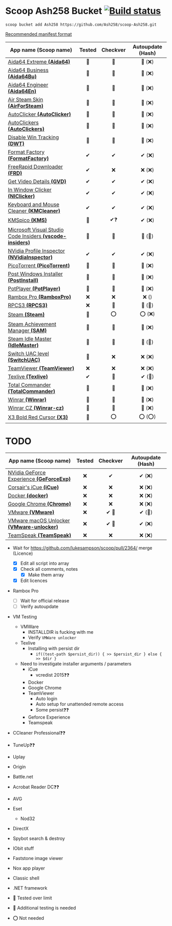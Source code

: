 # Scoop Ash258 Bucket [![Build status](https://ci.appveyor.com/api/projects/status/rfexd4x83q5thr55?svg=true)](https://ci.appveyor.com/project/Ash258/scoop-ash258)

`scoop bucket add Ash258 https://github.com/Ash258/scoop-Ash258.git`

[Recommended manifest format](./.vscode/Template.jsonc)

| App name (**Scoop name**)                                                             | Tested | Checkver | Autoupdate (Hash) |
| ------------------------------------------------------------------------------------- | :----: | :------: | :---------------: |
| [Aida64 Extreme **(Aida64)**](./Aida64.json)                                          | 💯     | 💯       | 💯 (❌)            |
| [Aida64 Business **(Aida64Bu)**](./Aida64Bu.json)                                     | 💯     | 💯       | 💯 (❌)            |
| [Aida64 Engineer **(Aida64En)**](./Aida64En.json)                                     | 💯     | 💯       | 💯 (❌)            |
| [Air Steam Skin **(AirForSteam)**](./AirForSteam.json)                                | 💯     | 💯       | 💯 (❌)            |
| [AutoClicker **(AutoClicker)**](./AutoClicker.json)                                   | 💯     | 💯       | 💯 (❌)            |
| [AutoClickers **(AutoClickers)**](./AutoClickers.json)                                | 💯     | 💯       | 💯 (❌)            |
| [Disable Win Tracking **(DWT)**](./DWT.json)                                          | 💯     | 💯       | 💯 (❌)            |
| [Format Factory **(FormatFactory)**](./FormatFactory.json)                            | ✔      | ✔        | ✔ (❌)             |
| [FreeRapid Downloader **(FRD)**](./FRD.json)                                          | ✔      | ❌        | ❌ (❌)             |
| [Get Video Details **(GVD)**](./GVD.json)                                             | ✔      | ✔        | ✔ (❌)             |
| [In Window Clicker **(NIClicker)**](./NIClicker.json)                                 | ✔      | ✔        | ✔ (❌)             |
| [Keyboard and Mouse Cleaner **(KMCleaner)**](./KMCleaner.json)                        | ✔      | ✔        | ✔ (❌)             |
| [KMSpico **(KMS)**](./KMS.json)                                                       | 💯     | ✔❓       | ✔ (❌)             |
| [Microsoft Visual Studio Code Insiders **(vscode-insiders)**](./vscode-insiders.json) | 💯     | 💯       | 💯 (💯)           |
| [NVidia Profile Inspector **(NVidiaInspector)**](./NVidiaInspector.json)              | ✔      | ✔        | ✔ (❌)             |
| [PicoTorrent **(PicoTorrent)**](./PicoTorrent.json)                                   | 💯     | 💯       | 💯 (❌)            |
| [Post Windows Installer **(PostInstall)**](./PostInstall.json)                        | 💯     | 💯       | 💯 (❌)            |
| [PotPlayer **(PotPlayer)**](./PotPlayer.json)                                         | 💯     | 💯       | 💯 (❌)            |
| [Rambox Pro **(RamboxPro)**](./RamboxPro.json)                                        | ❌      | ❌        | ❌ ()              |
| [RPCS3 **(RPCS3)**](./RPCS3.json)                                                     | ❌      | 💯       | 💯 (💯)           |
| [Steam **(Steam)**](./Steam.json)                                                     | 💯     | ⭕        | ⭕ (❌)             |
| [Steam Achievement Manager **(SAM)**](./SAM.json)                                     | 💯     | 💯       | 💯 (❌)            |
| [Steam Idle Master **(IdleMaster)**](./IdleMaster.json)                               | 💯     | 💯       | 💯 (💯)           |
| [Switch UAC level **(SwitchUAC)**](./SwitchUAC.json)                                  | 💯     | ❌        | ❌ (❌)             |
| [TeamViewer **(TeamViewer)**](./TeamViewer.json)                                      | ❌      | ❌        | ❌ (❌)             |
| [Texlive **(Texlive)**](./Texlive.json)                                               | ✔      | 💯       | ✔ (💯)            |
| [Total Commander **(TotalCommander)**](./TotalCommander.json)                         | 💯     | 💯       | 💯 (❌)            |
| [Winrar **(Winrar)**](./Winrar.json)                                                  | 💯     | 💯       | 💯 (❌)            |
| [Winrar CZ **(Winrar-cz)**](./Winrar-cz.json)                                         | 💯     | 💯       | 💯 (❌)            |
| [X3 Bold Red Cursor **(X3)**](./X3.json)                                              | 💯     | ⭕        | ⭕ (⭕)             |

# TODO

| App name (Scoop name)                                                      | Tested | Checkver | Autoupdate (Hash) |
| -------------------------------------------------------------------------- | :----: | :------: | :---------------: |
| [NVidia GeForce Experience **(GeForceExp)**](./TODO/GeForceExp.json)       | ❌      | ✔        | ✔ (❌)             |
| [Corsair's iCue **(iCue)**](./TODO/iCue.json)                              | ❌      | ❌        | ❌ (❌)             |
| [Docker **(docker)**](./TODO/docker.json)                                  | ❌      | ❌        | ❌ (❌)             |
| [Google Chrome **(Chrome)**](./TODO/Chrome.json)                           | ❌      | ❌        | ❌ (❌)             |
| [VMware **(VMware)**](./TODO/VMware.json)                                  | ❌      | ✔ 🔸     | ✔ (💯)            |
| [VMware macOS Unlocker **(VMware-unlocker)**](./TODO/VMware-unlocker.json) | ❌      | ✔ 🔸     | ✔ (❌)             |
| [TeamSpeak **(TeamSpeak)**](./TODO/TeamSpeak.json)                         | ❌      | ❌        | ❌ (❌)             |

- Wait for <https://github.com/lukesampson/scoop/pull/2364/> merge (Licence)
    - [x] Edit all script into array
    - [x] Check all comments, notes
        - [x] Make them array
    - [x] Edit licences
- Rambox Pro
    - [ ] Wait for official release
    - [ ] Verify autoupdate
- VM Testing
    - VMWare
        - INSTALLDIR is fucking with me
        - Verify `VMWare unlocker`
    - Texlive
        - Installing with persist dir
            - `if((test-path $persist_dir)) { >> $persist_dir } else { >> $dir }`
    - Need to investigate installer arguments / parameters
        - iCue
            - vcredist 2015❓❓
        - Docker
        - Google Chrome
        - TeamViewer
            - Auto login
            - Auto setup for unattended remote access
            - Some persist❓❓
        - Geforce Experience
        - Teamspeak
- CCleaner Professional❓❓
- TuneUp❓❓
- Uplay
- Origin
- Battle.net
- Acrobat Reader DC❓❓
- AVG
- Eset
    - Nod32
- DirectX
- Spybot search & destroy
- IObit stuff
- Faststone image viewer
- Nox app player
- Classic shell
- .NET framework

- 💯 Tested over limit
- 🔸 Additional testing is needed
- ⭕ Not needed
